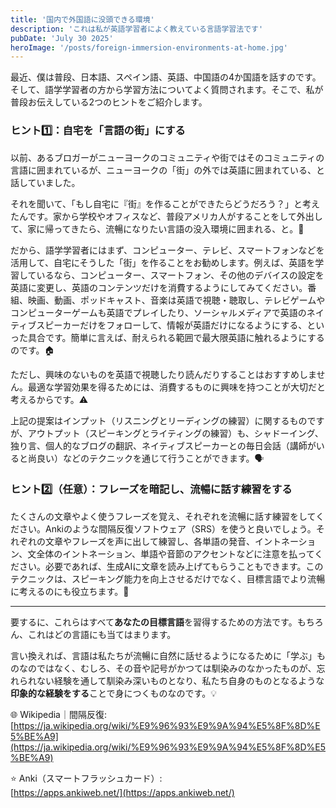 ```yaml
---
title: '国内で外国語に没頭できる環境'
description: 'これは私が英語学習者によく教えている言語学習法です'
pubDate: 'July 30 2025'
heroImage: '/posts/foreign-immersion-environments-at-home.jpg'
---
```

最近、僕は普段、日本語、スペイン語、英語、中国語の4か国語を話すのです。そして、語学学習者の方から学習方法についてよく質問されます。そこで、私が普段お伝えしている2つのヒントをご紹介します。

### ヒント1️⃣：自宅を「言語の街」にする 

以前、あるブロガーがニューヨークのコミュニティや街ではそのコミュニティの言語に囲まれているが、ニューヨークの「街」の外では英語に囲まれている、と話していました。

それを聞いて、「もし自宅に『街』を作ることができたらどうだろう？」と考えたんです。家から学校やオフィスなど、普段アメリカ人がすることをして外出して、家に帰ってきたら、流暢になりたい言語の没入環境に囲まれる、と。🌃

だから、語学学習者にはまず、コンピューター、テレビ、スマートフォンなどを活用して、自宅にそうした「街」を作ることをお勧めします。例えば、英語を学習しているなら、コンピューター、スマートフォン、その他のデバイスの設定を英語に変更し、英語のコンテンツだけを消費するようにしてみてください。番組、映画、動画、ポッドキャスト、音楽は英語で視聴・聴取し、テレビゲームやコンピューターゲームも英語でプレイしたり、ソーシャルメディアで英語のネイティブスピーカーだけをフォローして、情報が英語だけになるようにする、といった具合です。簡単に言えば、耐えられる範囲で最大限英語に触れるようにするのです。🏠

ただし、興味のないものを英語で視聴したり読んだりすることはおすすめしません。最適な学習効果を得るためには、消費するものに興味を持つことが大切だと考えるからです。⚠️

上記の提案はインプット（リスニングとリーディングの練習）に関するものですが、アウトプット（スピーキングとライティングの練習）も、シャドーイング、独り言、個人的なブログの翻訳、ネイティブスピーカーとの毎日会話（講師がいると尚良い）などのテクニックを通じて行うことができます。🗣️

### ヒント2️⃣（任意）：フレーズを暗記し、流暢に話す練習をする

たくさんの文章やよく使うフレーズを覚え、それぞれを流暢に話す練習をしてください。Ankiのような間隔反復ソフトウェア（SRS）を使うと良いでしょう。それぞれの文章やフレーズを声に出して練習し、各単語の発音、イントネーション、文全体のイントネーション、単語や音節のアクセントなどに注意を払ってください。必要であれば、生成AIに文章を読み上げてもらうこともできます。このテクニックは、スピーキング能力を向上させるだけでなく、目標言語でより流暢に考えるのにも役立ちます。📝

---

要するに、これらはすべて**あなたの目標言語**を習得するための方法です。もちろん、これはどの言語にも当てはまります。

言い換えれば、言語は私たちが流暢に自然に話せるようになるために「学ぶ」ものなのではなく、むしろ、その音や記号がかつては馴染みのなかったものが、忘れられない経験を通して馴染み深いものとなり、私たち自身のものとなるような**印象的な経験をする**ことで身につくものなのです。💡

🌐 Wikipedia｜間隔反復:<br/>
[https://ja.wikipedia.org/wiki/%E9%96%93%E9%9A%94%E5%8F%8D%E5%BE%A9](https://ja.wikipedia.org/wiki/%E9%96%93%E9%9A%94%E5%8F%8D%E5%BE%A9)

⭐️ Anki（スマートフラッシュカード）:<br/>
[https://apps.ankiweb.net/](https://apps.ankiweb.net/)